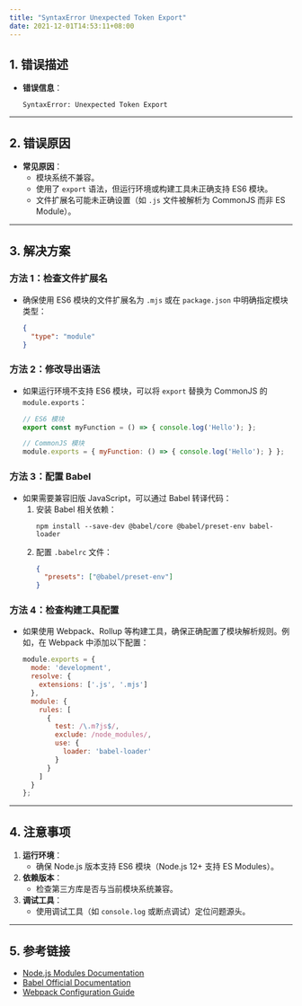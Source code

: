 ```yaml
---
title: "SyntaxError Unexpected Token Export"
date: 2021-12-01T14:53:11+08:00
---
```


## **1. 错误描述**

- **错误信息**：
  ```
  SyntaxError: Unexpected Token Export
  ```

---

## **2. 错误原因**

- **常见原因**：
  - 模块系统不兼容。
  - 使用了 `export` 语法，但运行环境或构建工具未正确支持 ES6 模块。
  - 文件扩展名可能未正确设置（如 `.js` 文件被解析为 CommonJS 而非 ES Module）。

---

## **3. 解决方案**

### **方法 1：检查文件扩展名**

- 确保使用 ES6 模块的文件扩展名为 `.mjs` 或在 `package.json` 中明确指定模块类型：
  ```json
  {
    "type": "module"
  }
  ```

### **方法 2：修改导出语法**

- 如果运行环境不支持 ES6 模块，可以将 `export` 替换为 CommonJS 的 `module.exports`：
  ```javascript
  // ES6 模块
  export const myFunction = () => { console.log('Hello'); };

  // CommonJS 模块
  module.exports = { myFunction: () => { console.log('Hello'); } };
  ```

### **方法 3：配置 Babel**

- 如果需要兼容旧版 JavaScript，可以通过 Babel 转译代码：
  1. 安装 Babel 相关依赖：
     ```shell
     npm install --save-dev @babel/core @babel/preset-env babel-loader
     ```
  2. 配置 `.babelrc` 文件：
     ```json
     {
       "presets": ["@babel/preset-env"]
     }
     ```

### **方法 4：检查构建工具配置**

- 如果使用 Webpack、Rollup 等构建工具，确保正确配置了模块解析规则。例如，在 Webpack 中添加以下配置：
  ```javascript
  module.exports = {
    mode: 'development',
    resolve: {
      extensions: ['.js', '.mjs']
    },
    module: {
      rules: [
        {
          test: /\.m?js$/,
          exclude: /node_modules/,
          use: {
            loader: 'babel-loader'
          }
        }
      ]
    }
  };
  ```

---

## **4. 注意事项**

1. **运行环境**：
   - 确保 Node.js 版本支持 ES6 模块（Node.js 12+ 支持 ES Modules）。
2. **依赖版本**：
   - 检查第三方库是否与当前模块系统兼容。
3. **调试工具**：
   - 使用调试工具（如 `console.log` 或断点调试）定位问题源头。

---

## **5. 参考链接**

- [Node.js Modules Documentation](https://nodejs.org/api/esm.html)
- [Babel Official Documentation](https://babeljs.io/docs/en/)
- [Webpack Configuration Guide](https://webpack.js.org/configuration/)

```
